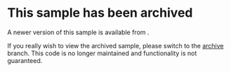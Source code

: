 # This sample has been archived

A newer version of this sample is available from []().

If you really wish to view the archived sample, please switch to the [archive](https://github.com/AzureADQuickStarts/NativeClient-MultiTarget-Cordova/tree/complete) branch. This code is no longer maintained and functionality is not guaranteed.
